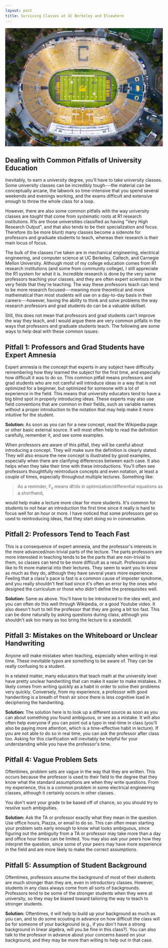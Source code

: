 ```yaml
---
layout: post
title: Surviving Classes at UC Berkeley and Elsewhere
---
```


![Birds-eye View of Cal Stadium](/images/CalStadium-min.jpg)

## Dealing with Common Pitfalls of University Education

Inevitably, to earn a university degree, you'll have to take university classes. Some university classes can be incredibly tough---the material can be conceptually arcane, the labwork so time-intensive that you spend several weekends and evenings working, and the exams difficult and extensive enough to throw the whole class for a loop. 

However, there are also some common pitfalls with the way university classes are *taught* that come from systematic roots at R1 research institutions. R1s are those universities classified as having "Very High Research Output", and that also tends to be their specialization and focus. Therefore (to be more blunt) many classes become a sidenote for professors and graduate students to teach, whereas their research is their main locus of focus. 

The bulk of the classes I've taken are in mechanical engineering, electrical engineering, and computer science at UC Berkeley, Caltech, and Carnegie Mellon University. Although most of my college education comes from R1 research institutions (and some from community college), I still appreciate the R1 system for what it is. Incredible research is done by the very same professors teaching your classes, and they are often expert scientists in the very fields that they're teaching. The way these professors teach can tend to be more research focused---meaning more theoretical and more mathematical than most students will use on a day-to-day basis in their careers---however, having the ability to think and solve problems the way research professors and grad students do can be a valuable skillset. 

Still, this does not mean that professors and grad students can't improve the way they teach, and I would argue there are very common pitfalls in the ways that professors and graduate students teach. The following are some ways to help deal with these common issues:

## Pitfall 1: Professors and Grad Students have Expert Amnesia

Expert amnesia is the concept that experts in any subject have difficulty remembering how they learned the subject for the first time, and especially how difficult it was to do so. This common pitfall means professors and grad students who are not careful will introduce ideas in a way that is not optimized for a beginner, but optimized for someone with a lot of experience in the field. This means that university educators tend to have a big blind spot in properly introducing ideas. These experts may also use field conventions that are common in their fields, such as variable names without a proper introduction to the notation that may help make it more intuitive for the student. 

**Solution:** As soon as you can for a new concept, read the Wikipedia page or other basic external source. It will most often help to read the definition carefully, remember it, and see some examples. 

When professors are aware of this pitfall, they will be careful about introducing a concept. They will make sure the definition is clearly stated. They will also ensure the new concept is illustrated by good examples, especially when there are clarifying differences between each case. It also helps when they take their time with these introductions. You'll often see professors thoughtfully reintroduce concepts and even notation, at least a couple of times, especially throughout multiple lectures. Something like:
> As a reminder, F<sub>x</sub> means df/dx in optimization/differential equations as a shorthand,

would help make a lecture more clear for more students. It's common for students to not hear an introduction the first time since it really is hard to focus well for an hour or more. I have noticed that some professors get so used to reintroducing ideas, that they start doing so in conversation.

## Pitfall 2: Professors Tend to Teach Fast

This is a consequence of expert amnesia, and the professor's interests in the more advanced/non-trivial parts of the lecture. The parts professors are more interested in teaching tends to be the parts that are non-trivial to them, so classes can tend to be more difficult as a result. Professors also like to fit more material into their lectures. They seem to want you to know as much as they do, although they have several years more experience. Feeling that a class's pace is fast is a common cause of imposter syndrome, and you really shouldn't feel bad since it's often an error by the ones who designed the curriculum or those who didn't define the prerequisites well. 

**Solution:** Same as above. You'll have to be introduced to the idea well, and you can often do this well through Wikipedia, or a good Youtube video. It also doesn't hurt to tell the professor that they are going a bit too fast. This can be done naturally by asking questions during class, although you shouldn't ask too many as too bring the lecture to a standstill. 

## Pitfall 3: Mistakes on the Whiteboard or Unclear Handwriting

Anyone will make mistakes when teaching, especially when writing in real time. These inevitable typos are something to be aware of. They can be really confusing to a student. 

In a related matter, many educators that teach math at the university level have pretty unclear handwriting that can make it easier to make mistakes. It likely comes from writing quickly as a habit in order to solve their problems very quickly. Conversely, from my experience, a professor with good handwriting is a breath of fresh air since there is less cognitive load in deciphering the handwriting.

**Solution:** The solution here is to look up a different source as soon as you can about something you found ambiguous, or see as a mistake. It will also often help everyone if you can point out a typo in real-time in class (you'll also be paying more attention, which is a time-effective habit in lecture). If you are not able to do so in real time, you can ask the professor after class too. Asking for this clarification will inevitably be helpful for your understanding while you have the professor's time. 


## Pitfall 4: Vague Problem Sets

Oftentimes, problem sets are vague in the way that they are written. This occurs because the professor is used to their field to the degree that they know what the standard assumptions are when they write questions. From my experience, this is a common problem in some electrical engineering classes, although it certainly occurs in other classes. 

You don't want your grade to be based off of chance, so you should try to resolve such ambiguities. 

**Solution:** Ask the TA or professor exactly what they mean in the question. Use office hours, Piazza, or email to do so. This can often mean starting your problem sets early enough to know what looks ambiguous, since figuring out the ambiguity from a TA or professor may take more than a day and office hour times can be limited. You may also ask your peers how they interpret the question, since some of your peers may have more experience in the field and are more likely to make the correct assumptions. 

## Pitfall 5: Assumption of Student Background

Oftentimes, professors assume the background of most of their students are much stronger than they are, even in introductory classes. However, students in any class always come from all sorts of backgrounds. Professors tend to be some of the stronger students when they were at university, so they may be biased toward tailoring the way to teach to stronger students.

**Solution:**  Oftentimes, it will help to build up your background as much as you can, and to do some scouting in advance on how difficult the class will be for someone of your background (e.g., if you don't have a strong background in linear algebra, will you be fine in this class?).  You can also talk to the professor in advance about your concerns based on your background, and they may be more than willing to help out in that case.


